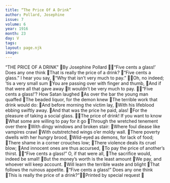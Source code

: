 ```yaml
---
title: “The Price Of A Drink”
author: Pollard, Josephine
issue: 7
volume: 6
year: 1916
month: 23
day: V
tags:
layout: page.njk
image:
---
```

“THE PRICE OF A DRINK” By Josephine Pollard “Five cents a glass!’ Does any one think That is really the price of a drink? “Five cents a glass.” I hear you say, “Why that isn’t very much to pay.” Oh, no indeed; ’tis a very small sum You are passing over with finger and thumb, And if that were all that gave away It wouldn’t be very much to pay. “Five cents a glass!’? How Satan laughed As over the bar the young man quaffed The beaded liquor, for the demon knew The terrible work that drink would do: And before morning the victim lay, With his lifeblood ebbing swiftly away. And that was the price he paid, alas! For the pleasure of taking a social glass. The price of drink! If you want to know What some are willing to pay for it go Through the wretched tenement over there With dingy windows and broken stair: Where foul diease like vampires crawl With outstretched wings o’er moldy wall. There poverty dwells with her hungry brood, Wild-eyed as demons, for lack of food; There shame in a corner crouches low; There violence deals its cruel blow; And innocent ones are thus accursed, To pay the price of another’s thirst. “Five cents a glass!” O, if that were all, The sacrifice would, indeed be small! But the money’s worth is the least amount We pay, and whoever will keep account. Will learn the terrible waste and blight That follows the ruinous appetite. “Five cents a glass!” Does any one think This is really the price of a drink?”Printed by special request 
